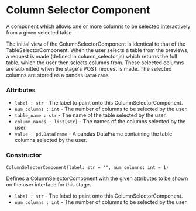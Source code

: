# Column Selector Component

A component which allows one or more columns to be selected interactively from a given selected table.

The initial view of the ColumnSelectorComponent is identical to that of the TableSelectorComponent. When the user selects a table from the previews, a request is made (defined in column_selector.js) which returns the full table, which the user then selects columns from. These selected columns are submitted when the stage's POST request is made. The selected columns are stored as a pandas `DataFrame`. 

### Attributes
- `label : str` - The label to paint onto this ColumnSelectorComponent.
- `num_columns : int` - The number of columns to be selected by the user.
- `table_name : str` - The name of the table selected by the user.
-  `column_names : list[str]` - The names of the columns selected by the user.
- `value : pd.DataFrame` - A pandas DataFrame containing the table columns selected by the user.

### Constructor
`ColumnSelectorComponent(label: str = "", num_columns: int = 1)`

Defines a ColumnSelectorComponent with the given attributes to be shown on the user interface for this stage.

- `label : str` - The label to paint onto this ColumnSelectorComponent.
- `num_columns : int` - The number of columns to be selected by the user.

